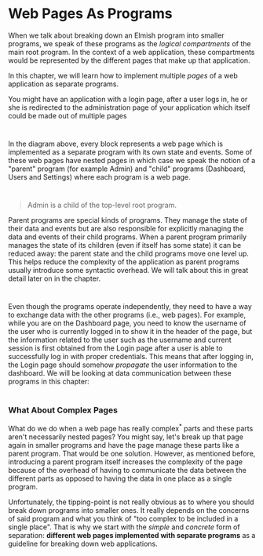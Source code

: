 # Web Pages As Programs

When we talk about breaking down an Elmish program into smaller programs, we speak of these programs as the *logical compartments* of the main root program. In the context of a web application, these compartments would be represented by the different pages that make up that application.

In this chapter, we will learn how to implement multiple *pages* of a web application as separate programs.

You might have an application with a login page, after a user logs in, he or she is redirected to the administration page of your application which itself could be made out of multiple pages

<div style="margin-top: 40px; margin-bottom:40px;">
  <div style="margin: 0 auto; width:60%;">
    <resolved-image source="/images/scaling/example-app.png" />
  </div>
</div>

In the diagram above, every block represents a web page which is implemented as a separate program with its own state and events. Some of these web pages have nested pages in which case we speak the notion of a "parent" program (for example Admin) and "child" programs (Dashboard, Users and Settings) where each program is a web page.

<div style="margin-top: 40px; margin-bottom:40px;">
  <div style="margin: 0 auto; width:60%;">
    <resolved-image source="/images/scaling/parent-child.png" />
  </div>
</div>

> Admin is a child of the top-level root program.

Parent programs are special kinds of programs. They manage the state of their data and events but are also responsible for explicitly managing the data and events of their child programs. When a parent program primarily manages the state of its children (even if itself has some state) it can be reduced away: the parent state and the child programs move one level up. This helps reduce the complexity of the application as parent programs usually introduce some syntactic overhead. We will talk about this in great detail later on in the chapter.

<div style="margin-top: 40px; margin-bottom:40px;">
  <div style="margin: 0 auto; width:60%;">
    <resolved-image source="/images/scaling/simplified-app.png" />
  </div>
</div>

Even though the programs operate independently, they need to have a way to exchange data with the other programs (i.e., web pages). For example, while you are on the Dashboard page, you need to know the username of the user who is currently logged in to show it in the header of the page, but the information related to the user such as the username and current session is first obtained from the Login page after a user is able to successfully log in with proper credentials. This means that after logging in, the Login page should somehow *propagate* the user information to the dashboard. We will be looking at data communication between these programs in this chapter:

<div style="margin-top: 40px; margin-bottom:40px;">
  <div style="margin: 0 auto; width:60%;">
    <resolved-image source="/images/scaling/fable-pages-overview.png" />
  </div>
</div>

### What About Complex Pages

What do we do when a web page has really complex<sup>*</sup> parts and these parts aren't necessarily nested pages? You might say, let's break up that page again in smaller programs and have the page manage these parts like a parent program. That would be one solution. However, as mentioned before, introducing a parent program itself increases the complexity of the page because of the overhead of having to communicate the data between the different parts as opposed to having the data in one place as a single program.

Unfortunately, the tipping-point is not really obvious as to where you should break down programs into smaller ones. It really depends on the concerns of said program and what you think of "too complex to be included in a single place". That is why we start with the *simple* and *concrete* form of separation: **different web pages implemented with separate programs** as a guideline for breaking down web applications.
